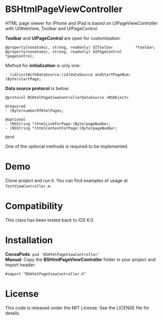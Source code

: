 BSHtmlPageViewController
========================

HTML page viewer for iPhone and iPad is based on UIPageViewController with UIWebView, Toolbar and UIPageControl.

__Toolbar__ and __UIPageControl__ are open for customization:

```objc
@property(nonatomic, strong, readonly) UIToolbar          *toolbar;
@property(nonatomic, strong, readonly) UIPageControl      *pageControl;
```

Method for __initialization__ is only one:

```objc
- (id)initWithDataSource:(id)dataSource andStartPageNum:(Byte)startPage;
```

__Data source protocol__ is below:

```objc
@protocol BSHtmlPageViewControllerDataSource <NSObject>

@required
- (Byte)numberOfHtmlPages;

@optional
- (NSString *)htmlLinkForPage:(Byte)pageNumber;
- (NSString *)htmlContentForPage:(Byte)pageNumber;

@end
```

One of the optional methods is required to be implemented.


Demo
====

Clone project and run it. You can find examples of usage at `TestViewController.m`.


Compatibility
=============

This class has been tested back to iOS 6.0.


Installation
============

__CocoaPods__: `pod 'BSHtmlPageViewController'`<br />
__Manual__: Copy the __BSHtmlPageViewController__ folder in your project and import header:

    #import "BSHtmlPageViewController.h"


License
=======

This code is released under the MIT License. See the LICENSE file for
details.
